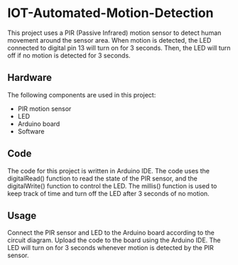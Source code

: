 # IOT-Automated-Motion-Detection
This project uses a PIR (Passive Infrared) motion sensor to detect human movement around the sensor area. When motion is detected, the LED connected to digital pin 13 will turn on for 3 seconds. Then, the LED will turn off if no motion is detected for 3 seconds.

## Hardware
The following components are used in this project:

* PIR motion sensor
* LED
* Arduino board
* Software

## Code
The code for this project is written in Arduino IDE. The code uses the digitalRead() function to read the state of the PIR sensor, and the digitalWrite() function to control the LED. The millis() function is used to keep track of time and turn off the LED after 3 seconds of no motion.

## Usage
Connect the PIR sensor and LED to the Arduino board according to the circuit diagram. Upload the code to the board using the Arduino IDE. The LED will turn on for 3 seconds whenever motion is detected by the PIR sensor.
